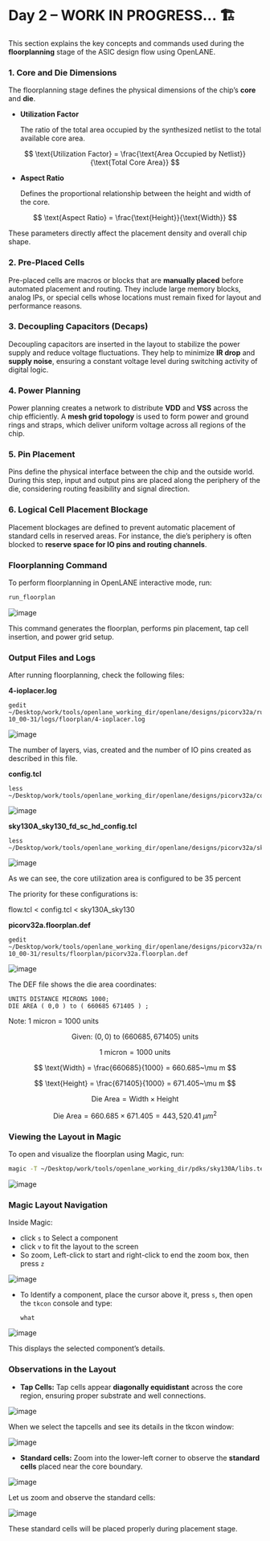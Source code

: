 # Day 2 – WORK IN PROGRESS... 🏗️

This section explains the key concepts and commands used during the **floorplanning** stage of the ASIC design flow using OpenLANE.

### 1. Core and Die Dimensions

The floorplanning stage defines the physical dimensions of the chip’s **core** and **die**.

* **Utilization Factor**

  The ratio of the total area occupied by the synthesized netlist to the total available core area.

$$
\text{Utilization Factor} = \frac{\text{Area Occupied by Netlist}}{\text{Total Core Area}}
$$

* **Aspect Ratio**

  Defines the proportional relationship between the height and width of the core.

$$
\text{Aspect Ratio} = \frac{\text{Height}}{\text{Width}}
$$

These parameters directly affect the placement density and overall chip shape.


### 2. Pre-Placed Cells

Pre-placed cells are macros or blocks that are **manually placed** before automated placement and routing.
They include large memory blocks, analog IPs, or special cells whose locations must remain fixed for layout and performance reasons.


### 3. Decoupling Capacitors (Decaps)

Decoupling capacitors are inserted in the layout to stabilize the power supply and reduce voltage fluctuations.
They help to minimize **IR drop** and **supply noise**, ensuring a constant voltage level during switching activity of digital logic.

### 4. Power Planning

Power planning creates a network to distribute **VDD** and **VSS** across the chip efficiently.
A **mesh grid topology** is used to form power and ground rings and straps, which deliver uniform voltage across all regions of the chip.


### 5. Pin Placement

Pins define the physical interface between the chip and the outside world.
During this step, input and output pins are placed along the periphery of the die, considering routing feasibility and signal direction.


### 6. Logical Cell Placement Blockage

Placement blockages are defined to prevent automatic placement of standard cells in reserved areas.
For instance, the die’s periphery is often blocked to **reserve space for IO pins and routing channels**.

### Floorplanning Command

To perform floorplanning in OpenLANE interactive mode, run:

```tcl
run_floorplan
```

![image](images/run_floorplan.png)

This command generates the floorplan, performs pin placement, tap cell insertion, and power grid setup.


### Output Files and Logs

After running floorplanning, check the following files:

**4-ioplacer.log**

```
gedit ~/Desktop/work/tools/openlane_working_dir/openlane/designs/picorv32a/runs/29-10_00-31/logs/floorplan/4-ioplacer.log
```

![image](images/ioplacer_log.png)

The number of layers, vias, created and the number of IO pins created as described in this file.

**config.tcl**

```
less ~/Desktop/work/tools/openlane_working_dir/openlane/designs/picorv32a/config.tcl 
```

![image](images/config_tcl.png)

**sky130A_sky130_fd_sc_hd_config.tcl**

```
less ~/Desktop/work/tools/openlane_working_dir/openlane/designs/picorv32a/sky130A_sky130_fd_sc_hd_config.tcl
```

![image](images/sky130A_tcl.png)

As we can see, the core utilization area is configured to be 35 percent 

The priority for these configurations is:

flow.tcl < config.tcl < sky130A_sky130

**picorv32a.floorplan.def**

```
gedit ~/Desktop/work/tools/openlane_working_dir/openlane/designs/picorv32a/runs/29-10_00-31/results/floorplan/picorv32a.floorplan.def
```

![image](images/floorplan_def.png)

   The DEF file shows the die area coordinates:

   ```
   UNITS DISTANCE MICRONS 1000;
   DIE AREA ( 0,0 ) to ( 660685 671405 ) ;
   ```

   Note: 1 micron = 1000 units

   $$
\text{Given: } (0, 0) \text{ to } (660685, 671405) \text{ units}
$$

$$
1~\text{micron} = 1000~\text{units}
$$

$$
\text{Width} = \frac{660685}{1000} = 660.685~\mu m
$$

$$
\text{Height} = \frac{671405}{1000} = 671.405~\mu m
$$

$$
\text{Die Area} = \text{Width} \times \text{Height}
$$

$$
\text{Die Area} = 660.685 \times 671.405 = 443{,}520.41~\mu m^2
$$



### Viewing the Layout in Magic

To open and visualize the floorplan using Magic, run:

```bash
magic -T ~/Desktop/work/tools/openlane_working_dir/pdks/sky130A/libs.tech/magic/sky130A.tech lef read ../../tmp/merged.lef def read picorv32a.floorplan.def &
```

![image](images/magic_window.png)

### Magic Layout Navigation

Inside Magic:

* click `s` to Select a component
* click `v` to fit the layout to the screen
* So zoom, Left-click to start and right-click to end the zoom box, then press `z`

![image](images/zoomed.png)
  
* To Identify a component, place the cursor above it, press `s`, then open the `tkcon` console and type:

  ```
  what
  ```
  
![image](images/tckon.png)

  This displays the selected component’s details.

### Observations in the Layout

* **Tap Cells:**
  Tap cells appear **diagonally equidistant** across the core region, ensuring proper substrate and well connections.

![image](images/tapcells.png)

When we select the tapcells and see its details in the tkcon window:

![image](images/tckon_tapcells.png)

* **Standard cells:**
  Zoom into the lower-left corner to observe the **standard cells** placed near the core boundary.

![image](images/standard_cells.png)

Let us zoom and observe the standard cells:

![image](images/standard_cells_zoomed.png)

These standard cells will be placed properly during placement stage.

